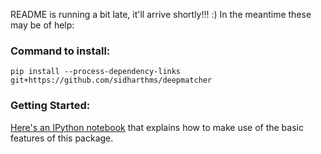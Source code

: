 README is running a bit late, it'll arrive shortly!!! :) In the meantime these may be of help:

### Command to install:

`pip install --process-dependency-links git+https://github.com/sidharthms/deepmatcher`

### Getting Started:

[Here's an IPython notebook](https://github.com/sidharthms/deepmatcher/blob/master/examples/getting_started.ipynb) that explains how to make use of the basic features of this package.
